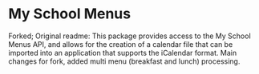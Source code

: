 # My School Menus

Forked; Original readme: This package provides access to the My School Menus API, and allows for the creation of a calendar file that can be imported into an application that supports the iCalendar format.
Main changes for fork, added multi menu (breakfast and lunch) processing.
